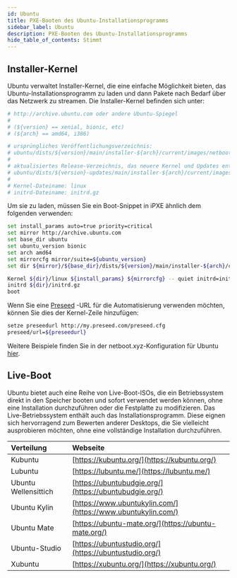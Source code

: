 ```yaml
---
id: Ubuntu
title: PXE-Booten des Ubuntu-Installationsprogramms
sidebar_label: Ubuntu
description: PXE-Booten des Ubuntu-Installationsprogramms
hide_table_of_contents: Stimmt
---
```


## Installer-Kernel

Ubuntu verwaltet Installer-Kernel, die eine einfache Möglichkeit bieten, das Ubuntu-Installationsprogramm zu laden und dann Pakete nach Bedarf über das Netzwerk zu streamen. Die Installer-Kernel befinden sich unter:

```bash
# http://archive.ubuntu.com oder andere Ubuntu-Spiegel
#
# (${version} == xenial, bionic, etc)
# (${arch} == amd64, i386)

# ursprüngliches Veröffentlichungsverzeichnis: 
# ubuntu/dists/${version}/main/installer-${arch}/current/images/netboot/
# 
# aktualisiertes Release-Verzeichnis, das neuere Kernel und Updates enthält:
# ubuntu/dists/${version}-updates/main/installer-${arch}/current/images/netboot/
#
# Kernel-Dateiname: linux
# initrd-Dateiname: initrd.gz
```

Um sie zu laden, müssen Sie ein Boot-Snippet in iPXE ähnlich dem folgenden verwenden:

```bash
set install_params auto=true priority=critical
set mirror http://archive.ubuntu.com
set base_dir ubuntu
set ubuntu_version bionic
set arch amd64
set mirrorcfg mirror/suite=${ubuntu_version}
set dir ${mirror}/${base_dir}/dists/${version}/main/installer-${arch}/current/images/netboot

Kernel ${dir}/linux ${install_params} ${mirrorcfg} -- quiet initrd=initrd.gz
initrd ${dir}/initrd.gz
boot
```

Wenn Sie eine [Preseed](https://help.ubuntu.com/lts/installation-guide/example-preseed.txt) -URL für die Automatisierung verwenden möchten, können Sie dies der Kernel-Zeile hinzufügen:

```bash
setze preseedurl http://my.preseed.com/preseed.cfg
preseed/url=${preseedurl}
```

Weitere Beispiele finden Sie in der netboot.xyz-Konfiguration für Ubuntu [hier](https://github.com/netbootxyz/netboot.xyz/blob/master/roles/netbootxyz/templates/menu/ubuntu.ipxe.j2).

## Live-Boot

Ubuntu bietet auch eine Reihe von Live-Boot-ISOs, die ein Betriebssystem direkt in den Speicher booten und sofort verwendet werden können, ohne eine Installation durchzuführen oder die Festplatte zu modifizieren.  Das Live-Betriebssystem enthält auch das Installationsprogramm.  Diese eignen sich hervorragend zum Bewerten anderer Desktops, die Sie vielleicht ausprobieren möchten, ohne eine vollständige Installation durchzuführen.

| Verteilung           | Webseite                                                     |
|:-------------------- |:------------------------------------------------------------ |
| Kubuntu              | [https://kubuntu.org/](https://kubuntu.org/)                 |
| Lubuntu              | [https://lubuntu.me/](https://lubuntu.me/)                   |
| Ubuntu Wellensittich | [https://ubuntubudgie.org/](https://ubuntubudgie.org/)       |
| Ubuntu Kylin         | [https://www.ubuntukylin.com/](https://www.ubuntukylin.com/) |
| Ubuntu Mate          | [https://ubuntu-mate.org/](https://ubuntu-mate.org/)         |
| Ubuntu-Studio        | [https://ubuntustudio.org/](https://ubuntustudio.org/)       |
| Xubuntu              | [https://xubuntu.org/](https://xubuntu.org/)                 |
